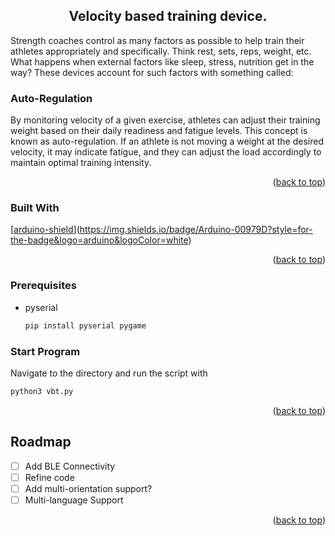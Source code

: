 
  <h2 align="center">Velocity based training device.</h2>

  <p align="left">
    Strength coaches control as many factors as possible to help train their athletes appropriately and specifically. Think rest, sets, reps, weight, etc. What happens when external factors like sleep, stress, nutrition get in the way? These devices account for such factors with something called:
    
  ### **Auto-Regulation** 
  
  By monitoring velocity of a given exercise, athletes can adjust their training weight based on their daily readiness and fatigue levels. This concept is known as auto-regulation. If an athlete is not moving a weight at the desired velocity, it may indicate fatigue, and they can adjust the load accordingly to maintain optimal training intensity.
  </p>
</div>
<p align="right">(<a href="#readme-top">back to top</a>)</p>

### Built With

[[arduino-shield]](https://img.shields.io/badge/Arduino-00979D?style=for-the-badge&logo=arduino&logoColor=white)


<p align="right">(<a href="#readme-top">back to top</a>)</p>


### Prerequisites

* pyserial
  ```sh
  pip install pyserial pygame
  ```

### Start Program

Navigate to the directory and run the script with
   ```sh
   python3 vbt.py
   ```

<p align="right">(<a href="#readme-top">back to top</a>)</p>

<!-- ROADMAP -->
## Roadmap

- [ ] Add BLE Connectivity
- [ ] Refine code
- [ ] Add multi-orientation support?
- [ ] Multi-language Support

<p align="right">(<a href="#readme-top">back to top</a>)</p>


<!-- MARKDOWN LINKS & IMAGES -->

[arduino-shield]: https://img.shields.io/badge/Arduino_IDE-00979D?style=for-the-badge&logo=arduino&logoColor=white


